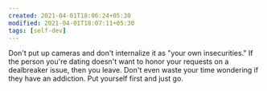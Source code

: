 ```yaml
---
created: 2021-04-01T18:06:24+05:30
modified: 2021-04-01T18:07:11+05:30
tags: [self-dev]
---
```


 Don't put up cameras and don't internalize it as "your own insecurities." If the person you're dating doesn't want to honor your requests on a dealbreaker issue, then you leave. Don't even waste your time wondering if they have an addiction. Put yourself first and just go. 
